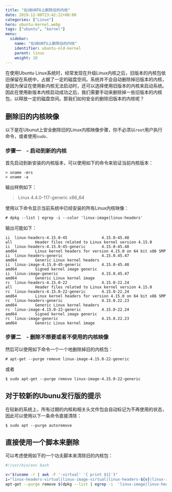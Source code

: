 ```yaml
---
title: "在UBUNTU上删除旧的内核"
date: 2019-12-08T23:42:22+08:00
categories: ["Linux"]
hero: ubuntu-kernel.webp
tags: ["ubuntu", "kernel"]
menu:
  sidebar:
    name: "在UBUNTU上删除旧的内核"
    identifier: ubuntu-old-kernel
    parent: linux
    weight: 10
---
```


在使用Ubuntu Linux系统时，经常发现在升级Linux内核之后，旧版本的内核包依旧保留在系统中，占据了一定的磁盘空间。系统并不会自动删除掉旧版本的内核，是因为保证在使用新内核无法启动时，还可以选择使用旧版本的内核来启动系统。因此在使用新版本内核启动成功之后，我们需要手动来删除掉一些旧版本的内核包，以释放一定的磁盘空间。那我们如何安全的删除旧版本的内核呢？  

## 删除旧的内核映像  

以下是在Ubunut上安全删除旧的Linux内核映像步骤，你不必须以`root`用户执行命令，或者使用`sudo`．　　

### 步骤一　- 启动到新的内核　　

首先启动到新安装的内核版本，可以使用如下的命令来验证当前内核版本：  

```
> uname -mrs
> uname -a
```

输出样例如下：  

> Linux 4.4.0-117-generic x86_64  

使用以下命令显示当前系统中已经安装的所有Linux内核映像：  

```
# dpkg --list | egrep -i --color 'linux-image|linux-headers'  
```

输出可能如下：  

```
ii  linux-headers-4.15.0-45               4.15.0-45.48                      all          Header files related to Linux kernel version 4.15.0
ii  linux-headers-4.15.0-45-generic       4.15.0-45.48                      amd64        Linux kernel headers for version 4.15.0 on 64 bit x86 SMP
ii  linux-headers-generic                 4.15.0.45.47                      amd64        Generic Linux kernel headers
ii  linux-image-4.15.0-45-generic         4.15.0-45.48                      amd64        Signed kernel image generic
ii  linux-image-generic                   4.15.0.45.47                      amd64        Generic Linux kernel image
rc  linux-headers-4.15.0-22               4.15.0-22.24                      all          Header files related to Linux kernel version 4.15.0
rc  linux-headers-4.15.0-22-generic       4.15.0-22.24                      amd64        Linux kernel headers for version 4.15.0 on 64 bit x86 SMP
rc  linux-headers-generic                 4.15.0.22.23                      amd64        Generic Linux kernel headers
rc  linux-image-4.15.0-22-generic         4.15.0-22.24                      amd64        Signed kernel image generic
rc  linux-image-generic                   4.15.0.22.23                      amd64        Generic Linux kernel image
```

### 步骤二　- 删除不想要或者不使用的内核映像

然后可以使用如下命令一个一个地删除掉旧的内核包：  

```
# apt-get --purge remove linux-image-4.15.0-22-generic
```

或者　　

```
$ sudo apt-get --purge remove linux-image-4.15.0-22-generic
```

## 对于较新的Ubunu发行版的提示

在较新的系统上，所有过期的内核和相关头文件包会自动标记为不再使用的状态，因此可以使用以下一条命令直接清除：  

```
$ sudo apt --purge autoremove  
```

## 直接使用一个脚本来删除　　

可以考虑使用如下的一个功夫脚本来清除旧的内核包：  

```bash
#!/usr/bin/env bash

v="$(uname -r | awk -F '-virtual' '{ print $1}')"
i="linux-headers-virtual|linux-image-virtual|linux-headers-${v}|linux-image-$(uname -r)"
apt-get --purge remove $(dpkg --list | egrep -i  'linux-image|linux-headers' | awk '/ii/{ print $2}' | egrep -v "$i")
```
